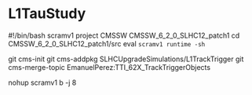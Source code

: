 # L1TauStudy

#!/bin/bash
scramv1 project CMSSW CMSSW_6_2_0_SLHC12_patch1
cd CMSSW_6_2_0_SLHC12_patch1/src
eval `scramv1 runtime -sh`

git cms-init
git cms-addpkg SLHCUpgradeSimulations/L1TrackTrigger
git cms-merge-topic EmanuelPerez:TTI_62X_TrackTriggerObjects

nohup scramv1 b -j 8
